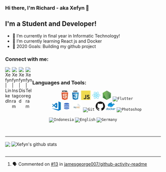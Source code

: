 ### Hi there, I'm Richard - aka Xefyn 👋

## I'm a Student and Developer!

- 🔭 I’m currently in final year in Informatic Technology!
- 🌱 I’m currently learning React js and Docker
- 🥅 2020 Goals: Building my github project

### Connect with me:

[<img align="left" alt="Xefyn | LinkedIn" width="22px" src="https://cdn.jsdelivr.net/npm/simple-icons@v3/icons/linkedin.svg" />][linkedin]
[<img align="left" alt="Xefyn | Instagram" width="22px" src="https://cdn.jsdelivr.net/npm/simple-icons@v3/icons/instagram.svg" />][instagram]
[<img align="left" alt="Xefyn | Discord" width="22px" src="https://cdn.jsdelivr.net/npm/simple-icons@v3/icons/discord.svg" />][discord]
[<img align="left" alt="Xefyn | Telegram" width="22px" src="https://cdn.jsdelivr.net/npm/simple-icons@v3/icons/telegram.svg" />][telegram]

<br />

### **Languages and Tools:**
<div align='center'>
<code><img alt="HTML5" width="30px" src="https://raw.githubusercontent.com/github/explore/80688e429a7d4ef2fca1e82350fe8e3517d3494d/topics/html/html.png" ></code>
<code><img alt="CSS3" width="30px" src="https://raw.githubusercontent.com/github/explore/80688e429a7d4ef2fca1e82350fe8e3517d3494d/topics/css/css.png" /></code>
<code><img alt="JavaScript" width="30px" src="https://raw.githubusercontent.com/github/explore/80688e429a7d4ef2fca1e82350fe8e3517d3494d/topics/javascript/javascript.png" /></code>
<code><img alt="React" width="30px" src="https://raw.githubusercontent.com/github/explore/80688e429a7d4ef2fca1e82350fe8e3517d3494d/topics/react/react.png" /></code>
<code><img alt="Node.js" width="30px" src="https://raw.githubusercontent.com/github/explore/80688e429a7d4ef2fca1e82350fe8e3517d3494d/topics/nodejs/nodejs.png" /></code>
<code><img alt="Flutter" width="30px" src="https://img.icons8.com/color/48/000000/flutter.png" /></code>

<br />
<code><img alt="Visual Studio Code" width="30px" src="https://raw.githubusercontent.com/github/explore/80688e429a7d4ef2fca1e82350fe8e3517d3494d/topics/visual-studio-code/visual-studio-code.png"></code>
<code><img alt="SQL" width="30px" src="https://raw.githubusercontent.com/github/explore/80688e429a7d4ef2fca1e82350fe8e3517d3494d/topics/sql/sql.png" /></code>
<code><img alt="MySQL" width="30px" src="https://raw.githubusercontent.com/github/explore/80688e429a7d4ef2fca1e82350fe8e3517d3494d/topics/mysql/mysql.png" /></code>
<code><img alt="Git" width="30px" src="https://git-scm.com/images/logos/downloads/Git-Icon-1788C.png" /></code>
<code><img alt="GitHub" width="30px" src="https://raw.githubusercontent.com/github/explore/78df643247d429f6cc873026c0622819ad797942/topics/github/github.png" /></code>
<code><img alt="Docker" width="30px" src="https://raw.githubusercontent.com/github/explore/80688e429a7d4ef2fca1e82350fe8e3517d3494d/topics/docker/docker.png" /></code>
<code><img alt="Photoshop" width="30px" src="https://devicons.github.io/devicon/devicon.git/icons/photoshop/photoshop-line.svg" /></code>

<code><img alt="Indonesia" width="40px" src="https://img.icons8.com/color/48/000000/indonesia.png" /></code>
<code><img alt="English" width="40px" src="https://img.icons8.com/cute-clipart/64/000000/usa.png" /></code>
<code><img alt="Germany" width="40px" src="https://img.icons8.com/cute-clipart/64/000000/germany.png" /></code>

</div>
<br />

---
<div>
<img align="center" src="https://github-readme-stats.vercel.app/api?username=Xefyn&show_icons=true&line_height=27&include_all_commits=true&count_private=true" />
<img align="center" src="https://github-readme-stats.vercel.app/api/top-langs/?username=Xefyn&hide=lua" alt="Xefyn's github stats" />
<div>
<br />

---
<!--START_SECTION:activity-->
1. 🗣 Commented on [#13](https://github.com//jamesgeorge007/github-activity-readme/issues/13) in [jamesgeorge007/github-activity-readme](https://github.com//jamesgeorge007/github-activity-readme)
<!--END_SECTION:activity-->



[instagram]: https://www.instagram.com/richardivan10/
[linkedin]: https://www.linkedin.com/in/richard-ivan-5149b71a2/
[discord]: https://discord.com/users/332374259026493441
[telegram]: https://t.me/Xefyn